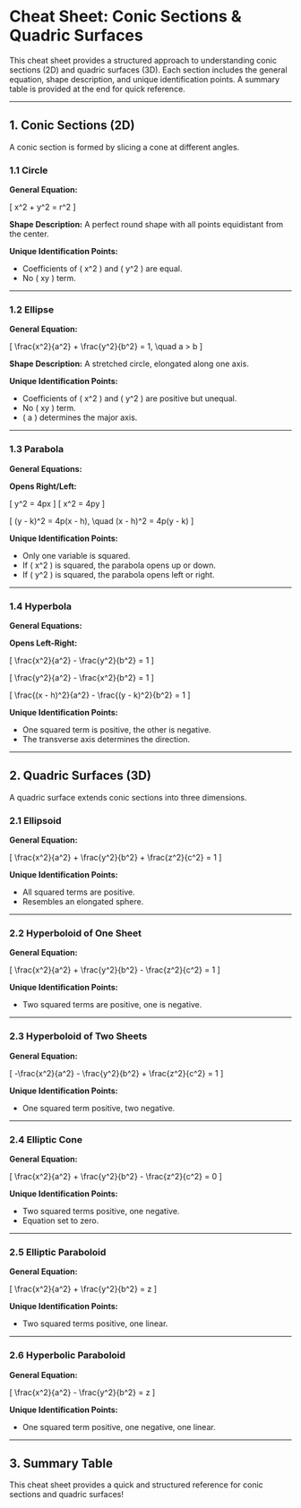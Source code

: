 # Cheat Sheet: Conic Sections & Quadric Surfaces

This cheat sheet provides a structured approach to understanding conic sections (2D) and quadric surfaces (3D). Each section includes the general equation, shape description, and unique identification points. A summary table is provided at the end for quick reference.

---

## 1. Conic Sections (2D)

A conic section is formed by slicing a cone at different angles.

### 1.1 Circle

**General Equation:**

\[ x^2 + y^2 = r^2 \]

**Shape Description:** A perfect round shape with all points equidistant from the center.

**Unique Identification Points:**
- Coefficients of \( x^2 \) and \( y^2 \) are equal.
- No \( xy \) term.

---

### 1.2 Ellipse

**General Equation:**

\[ \frac{x^2}{a^2} + \frac{y^2}{b^2} = 1, \quad a > b \]

**Shape Description:** A stretched circle, elongated along one axis.

**Unique Identification Points:**
- Coefficients of \( x^2 \) and \( y^2 \) are positive but unequal.
- No \( xy \) term.
- \( a \) determines the major axis.

---

### 1.3 Parabola

**General Equations:**

**Opens Right/Left:**

\[ y^2 = 4px \]
\[ x^2 = 4py \]

\[ (y - k)^2 = 4p(x - h), \quad (x - h)^2 = 4p(y - k) \]

**Unique Identification Points:**
- Only one variable is squared.
- If \( x^2 \) is squared, the parabola opens up or down.
- If \( y^2 \) is squared, the parabola opens left or right.

---

### 1.4 Hyperbola

**General Equations:**

**Opens Left-Right:**

\[ \frac{x^2}{a^2} - \frac{y^2}{b^2} = 1 \]

\[ \frac{y^2}{a^2} - \frac{x^2}{b^2} = 1 \]

\[ \frac{(x - h)^2}{a^2} - \frac{(y - k)^2}{b^2} = 1 \]

**Unique Identification Points:**
- One squared term is positive, the other is negative.
- The transverse axis determines the direction.

---

## 2. Quadric Surfaces (3D)

A quadric surface extends conic sections into three dimensions.

### 2.1 Ellipsoid

**General Equation:**

\[ \frac{x^2}{a^2} + \frac{y^2}{b^2} + \frac{z^2}{c^2} = 1 \]

**Unique Identification Points:**
- All squared terms are positive.
- Resembles an elongated sphere.

---

### 2.2 Hyperboloid of One Sheet

**General Equation:**

\[ \frac{x^2}{a^2} + \frac{y^2}{b^2} - \frac{z^2}{c^2} = 1 \]

**Unique Identification Points:**
- Two squared terms are positive, one is negative.

---

### 2.3 Hyperboloid of Two Sheets

**General Equation:**

\[ -\frac{x^2}{a^2} - \frac{y^2}{b^2} + \frac{z^2}{c^2} = 1 \]

**Unique Identification Points:**
- One squared term positive, two negative.

---

### 2.4 Elliptic Cone

**General Equation:**

\[ \frac{x^2}{a^2} + \frac{y^2}{b^2} - \frac{z^2}{c^2} = 0 \]

**Unique Identification Points:**
- Two squared terms positive, one negative.
- Equation set to zero.

---

### 2.5 Elliptic Paraboloid

**General Equation:**

\[ \frac{x^2}{a^2} + \frac{y^2}{b^2} = z \]

**Unique Identification Points:**
- Two squared terms positive, one linear.

---

### 2.6 Hyperbolic Paraboloid

**General Equation:**

\[ \frac{x^2}{a^2} - \frac{y^2}{b^2} = z \]

**Unique Identification Points:**
- One squared term positive, one negative, one linear.

---

## 3. Summary Table

This cheat sheet provides a quick and structured reference for conic sections and quadric surfaces!
